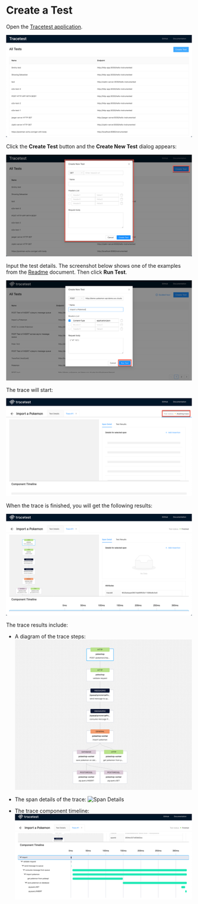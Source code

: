 # Create a Test

Open the [Tracetest application](https://demo.tracetest.io).


![Main Screen](img/main-screen.png)

Click the **Create Test** button and the **Create New Test** dialog appears:

![Create a Test](img/create-test.png)

Input the test details. The screenshot below shows one of the examples from the [Readme](/README.md) document. Then click **Run Test**.

![Create New Test](img/run-test.png)

The trace will start:

![Awaiting Trace](img/awaiting-trace.png)

When the trace is finished, you will get the following results:

![Finished Trace](img/finished-trace.png)

The trace results include:

- A diagram of the trace steps:
![Trace Diagram](img/trace-diagram.png)

- The span details of the trace:
![Span Details](img/span-details.gif)

- The trace component timeline:
![Trace Component Timeline](img/trace-component-timeline.png)
